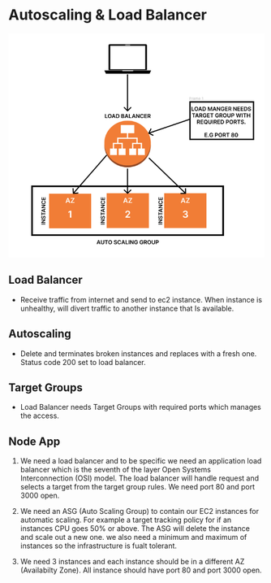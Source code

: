 # Autoscaling & Load Balancer

![Alt text](img/ASG%20&%20LB.png)

## Load Balancer
- Receive traffic from internet and send to ec2 instance. When instance is unhealthy, will divert traffic to another instance that Is available.

## Autoscaling
- Delete and terminates broken instances and replaces with a fresh one. Status code 200 set to load balancer.

## Target Groups
- Load Balancer needs Target Groups with required ports which manages the access.

## Node App

1. We need a load balancer and to be specific we need an application load balancer which is the seventh of the layer Open Systems Interconnection (OSI) model. The load balancer will handle request and selects a target from the target group rules. We need port 80 and port 3000 open.

2. We need an ASG (Auto Scaling Group) to contain our EC2 instances for automatic scaling. For example a target tracking policy for if an instances CPU goes 50% or above. The ASG will delete the instance and scale out a new one. we also need a minimum and maximum of instances so the infrastructure is fualt tolerant.

3. We need 3 instances and each instance should be in a different AZ (Availabilty Zone). All instance should have port 80 and port 3000 open.